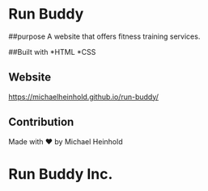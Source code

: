 # Run Buddy
##purpose
A website that offers fitness training services.

##Built with 
*HTML
*CSS

## Website
https://michaelheinhold.github.io/run-buddy/

## Contribution
Made with ❤️ by Michael Heinhold

# Run Buddy Inc.